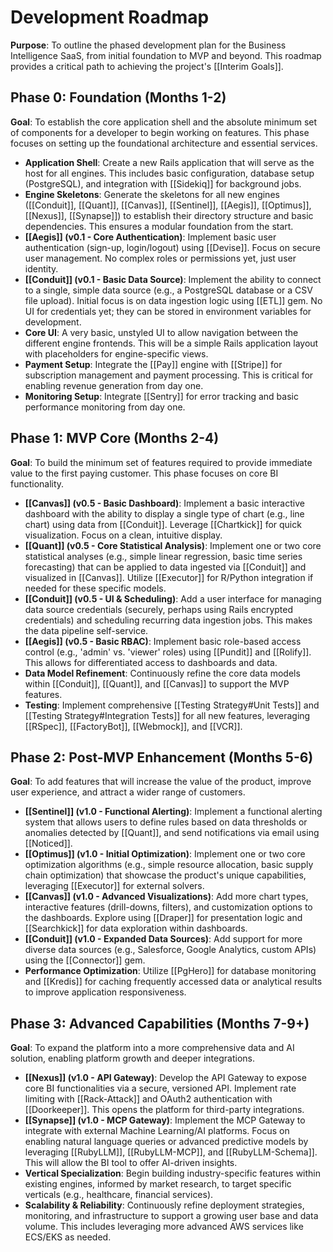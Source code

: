 # Development Roadmap

**Purpose**: To outline the phased development plan for the Business Intelligence SaaS, from initial foundation to MVP and beyond. This roadmap provides a critical path to achieving the project's [[Interim Goals]].

## Phase 0: Foundation (Months 1-2)

**Goal**: To establish the core application shell and the absolute minimum set of components for a developer to begin working on features. This phase focuses on setting up the foundational architecture and essential services.

-   **Application Shell**: Create a new Rails application that will serve as the host for all engines. This includes basic configuration, database setup (PostgreSQL), and integration with [[Sidekiq]] for background jobs.
-   **Engine Skeletons**: Generate the skeletons for all new engines ([[Conduit]], [[Quant]], [[Canvas]], [[Sentinel]], [[Aegis]], [[Optimus]], [[Nexus]], [[Synapse]]) to establish their directory structure and basic dependencies. This ensures a modular foundation from the start.
-   **[[Aegis]] (v0.1 - Core Authentication)**: Implement basic user authentication (sign-up, login/logout) using [[Devise]]. Focus on secure user management. No complex roles or permissions yet, just user identity.
-   **[[Conduit]] (v0.1 - Basic Data Source)**: Implement the ability to connect to a single, simple data source (e.g., a PostgreSQL database or a CSV file upload). Initial focus is on data ingestion logic using [[ETL]] gem. No UI for credentials yet; they can be stored in environment variables for development.
-   **Core UI**: A very basic, unstyled UI to allow navigation between the different engine frontends. This will be a simple Rails application layout with placeholders for engine-specific views.
-   **Payment Setup**: Integrate the [[Pay]] engine with [[Stripe]] for subscription management and payment processing. This is critical for enabling revenue generation from day one.
-   **Monitoring Setup**: Integrate [[Sentry]] for error tracking and basic performance monitoring from day one.

## Phase 1: MVP Core (Months 2-4)

**Goal**: To build the minimum set of features required to provide immediate value to the first paying customer. This phase focuses on core BI functionality.

-   **[[Canvas]] (v0.5 - Basic Dashboard)**: Implement a basic interactive dashboard with the ability to display a single type of chart (e.g., line chart) using data from [[Conduit]]. Leverage [[Chartkick]] for quick visualization. Focus on a clean, intuitive display.
-   **[[Quant]] (v0.5 - Core Statistical Analysis)**: Implement one or two core statistical analyses (e.g., simple linear regression, basic time series forecasting) that can be applied to data ingested via [[Conduit]] and visualized in [[Canvas]]. Utilize [[Executor]] for R/Python integration if needed for these specific models.
-   **[[Conduit]] (v0.5 - UI & Scheduling)**: Add a user interface for managing data source credentials (securely, perhaps using Rails encrypted credentials) and scheduling recurring data ingestion jobs. This makes the data pipeline self-service.
-   **[[Aegis]] (v0.5 - Basic RBAC)**: Implement basic role-based access control (e.g., 'admin' vs. 'viewer' roles) using [[Pundit]] and [[Rolify]]. This allows for differentiated access to dashboards and data.
-   **Data Model Refinement**: Continuously refine the core data models within [[Conduit]], [[Quant]], and [[Canvas]] to support the MVP features.
-   **Testing**: Implement comprehensive [[Testing Strategy#Unit Tests]] and [[Testing Strategy#Integration Tests]] for all new features, leveraging [[RSpec]], [[FactoryBot]], [[Webmock]], and [[VCR]].

## Phase 2: Post-MVP Enhancement (Months 5-6)

**Goal**: To add features that will increase the value of the product, improve user experience, and attract a wider range of customers.

-   **[[Sentinel]] (v1.0 - Functional Alerting)**: Implement a functional alerting system that allows users to define rules based on data thresholds or anomalies detected by [[Quant]], and send notifications via email using [[Noticed]].
-   **[[Optimus]] (v1.0 - Initial Optimization)**: Implement one or two core optimization algorithms (e.g., simple resource allocation, basic supply chain optimization) that showcase the product's unique capabilities, leveraging [[Executor]] for external solvers.
-   **[[Canvas]] (v1.0 - Advanced Visualizations)**: Add more chart types, interactive features (drill-downs, filters), and customization options to the dashboards. Explore using [[Draper]] for presentation logic and [[Searchkick]] for data exploration within dashboards.
-   **[[Conduit]] (v1.0 - Expanded Data Sources)**: Add support for more diverse data sources (e.g., Salesforce, Google Analytics, custom APIs) using the [[Connector]] gem.
-   **Performance Optimization**: Utilize [[PgHero]] for database monitoring and [[Kredis]] for caching frequently accessed data or analytical results to improve application responsiveness.

## Phase 3: Advanced Capabilities (Months 7-9+)

**Goal**: To expand the platform into a more comprehensive data and AI solution, enabling platform growth and deeper integrations.

-   **[[Nexus]] (v1.0 - API Gateway)**: Develop the API Gateway to expose core BI functionalities via a secure, versioned API. Implement rate limiting with [[Rack-Attack]] and OAuth2 authentication with [[Doorkeeper]]. This opens the platform for third-party integrations.
-   **[[Synapse]] (v1.0 - MCP Gateway)**: Implement the MCP Gateway to integrate with external Machine Learning/AI platforms. Focus on enabling natural language queries or advanced predictive models by leveraging [[RubyLLM]], [[RubyLLM-MCP]], and [[RubyLLM-Schema]]. This will allow the BI tool to offer AI-driven insights.
-   **Vertical Specialization**: Begin building industry-specific features within existing engines, informed by market research, to target specific verticals (e.g., healthcare, financial services).
-   **Scalability & Reliability**: Continuously refine deployment strategies, monitoring, and infrastructure to support a growing user base and data volume. This includes leveraging more advanced AWS services like ECS/EKS as needed.

